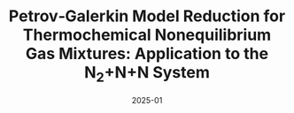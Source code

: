 ---
title: "Petrov‑Galerkin Model Reduction for Thermochemical Nonequilibrium Gas Mixtures: Application to the N<sub>2</sub>+N+N System"
collection: publications
category: conferences
permalink: /publication/2025-01-aiaa-scitech-2025-forum
date: 2025-01
venue: 'AIAA SCITECH 2025 Forum'
link: 'https://doi.org/10.2514/6.2025-2524'
citation: '<b>I. Zanardi</b>, A. Padovan, D. J. Bodony, and M. Panesi. &quot;Petrov‑Galerkin Model Reduction for Thermochemical Nonequilibrium Gas Mixtures: Application to the N<sub>2</sub>+N System&quot;. In: AIAA SCITECH 2025 Forum. American Institute of Aeronautics and Astronautics, Jan. 2025. DOI: 10.2514/6.2025-2524.'
---